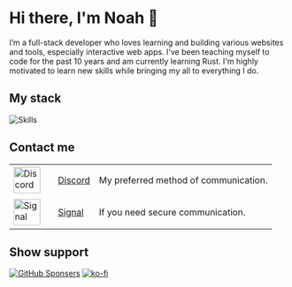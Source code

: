 # Hi there, I'm Noah 👋

I’m a full-stack developer who loves learning and building various websites and tools, especially interactive web apps. I’ve been teaching myself to code for the past 10 years and am currently learning Rust. I'm highly motivated to learn new skills while bringing my all to everything I do.

## My stack

<p>
  <img src="https://skillicons.dev/icons?i=svelte,ts,rust,actix,cloudflare,workers,postgres,redis,docker,vite,sqlite,deno,bun,js,html,css,sass,vscode,github,obsidian,notion,windows" alt="Skills" />
</p>

<!--## My stats

<p>
  <img src="https://github-readme-stats.vercel.app/api?username=The-Noah&count_private=true&show_icons=true&disable_animations=true&bg_color=101418&border_color=1b2028&text_color=FFFE&title_color=9932ee&icon_color=9932ee&hide_rank=true" alt="GitHub stats" />
  <img src="https://github-readme-stats.vercel.app/api/top-langs/?username=The-Noah&count_private=true&disable_animations=true&bg_color=101418&border_color=1b2028&text_color=FFFE&title_color=9932ee&langs_count=4&layout=compact&hide=c,objective-c,c%23" alt="Most used languages" />
</p>-->

## Contact me

<table>
  <tbody>
    <tr>
      <td width="64px">
        <img align="center" src="https://discord.com/assets/3437c10597c1526c3dbd98c737c2bcae.svg" width="48" height="48" alt="Discord" />
      </td>
      <td>
        <a href="https://go.noahdunbar.com/discord">Discord</a>
      </td>
      <td>
        <p>My preferred method of communication.</p>
      </td>
    </tr>
    <tr>
      <td width="64px">
        <img align="center" src="https://avatars.githubusercontent.com/u/702459?s=200&v=4" width="48" height="48" alt="Signal" />
      </td>
      <td>
        <a href="https://go.noahdunbar.com/signal">Signal</a>
      </td>
      <td>
        <p>If you need secure communication.</p>
      </td>
    </tr>
  </tbody>
</table>

<!--
| **Favorite tech** | |
| --- | --- |
| Programming languages | [![Rust](https://img.shields.io/badge/-Rust-000000?style=for-the-badge&logoColor=white&logo=rust)](https://rustlang.org/) [![TypeScript](https://img.shields.io/badge/-TypeScript-007ACC?style=for-the-badge&logoColor=white&logo=typescript)](https://typescriptlang.org/) |
| JavaScript framework | [![SvelteKit](https://img.shields.io/badge/-SvelteKit-FF3E00?style=for-the-badge&logoColor=white&logo=svelte)](https://kit.svelte.dev) |
| Hosting provider | [![Cloudflare](https://img.shields.io/badge/-Cloudflare-F38020?style=for-the-badge&logoColor=white&logo=cloudflare)](https://developers.cloudflare.com/) |
| Database | [![PostgreSQL](https://img.shields.io/badge/-PostgreSQL-4169E1?style=for-the-badge&logoColor=white&logo=postgresql)](https://postgresql.org/) |
| Editor | [![VSCode](https://img.shields.io/badge/-VSCode-007ACC?style=for-the-badge&logoColor=white&logo=visual-studio-code)](https://code.visualstudio.com/) |
| Browser | [![Firefox Developer Edition](https://img.shields.io/badge/-Firefox%20Developer%20Edition-FF7139?style=for-the-badge&logoColor=white&logo=firefox-browser)](https://mozilla.org/en-US/firefox/developer/) |
-->

<!--
- 🔭 I’m currently working on various small projects.
- 🌱 I’m currently learning Rust.
- 📫 You can contact me via email: [noah@noahdunbar.com](mailto:noah@noahdunbar.com)

[![Website](https://img.shields.io/badge/-Website-white?style=for-the-badge)](https://noahdunbar.com)
[![OneProfile](https://img.shields.io/badge/-OneProfile-white?style=for-the-badge)](https://oneprofile.app/noahdunbar)
[![Twitter](https://img.shields.io/badge/-@NoahDunbarDev-white?style=for-the-badge&logo=twitter)](https://twitter.com/NoahDunbarDev)
[![Blog](https://img.shields.io/badge/-Blog-white?style=for-the-badge&logoColor=2962FF&logo=hashnode)](https://blog.noahdunbar.com)
[![GitHub Activity](https://img.shields.io/badge/-GitHub%20Activity-white?style=for-the-badge&logoColor=black&logo=github)](https://gitstalk.netlify.app/The-Noah)
-->

<!-- ### Tech Stack

![TypeScript](https://img.shields.io/badge/-TypeScript-007ACC?style=for-the-badge&logoColor=white&logo=typescript)
![JavaScript](https://img.shields.io/badge/-JavaScript-F7DF1E?style=for-the-badge&logoColor=black&logo=javascript)
![Svelte](https://img.shields.io/badge/-Svelte-FF3E00?style=for-the-badge&logoColor=white&logo=svelte)
![Cloudflare](https://img.shields.io/badge/-Cloudflare-F38020?style=for-the-badge&logoColor=white&logo=cloudflare)
![Supabase](https://img.shields.io/badge/-Supabase-3ECF8E?style=for-the-badge&logoColor=white&logo=supabase)
![PostgreSQL](https://img.shields.io/badge/-PostgreSQL-4169E1?style=for-the-badge&logoColor=white&logo=postgresql)
![Deno](https://img.shields.io/badge/-Deno-000000?style=for-the-badge&logoColor=white&logo=deno)
![React](https://img.shields.io/badge/-React-61DAFB?style=for-the-badge&logoColor=black&logo=react)
![Node](https://img.shields.io/badge/-Node-339933?style=for-the-badge&logoColor=white&logo=node.js)
![HTML](https://img.shields.io/badge/-HTML-E34F26?style=for-the-badge&logoColor=white&logo=html5)
![CSS](https://img.shields.io/badge/-CSS-1572B6?style=for-the-badge&logoColor=white&logo=css3)
![SASS](https://img.shields.io/badge/-SASS-CC6699?style=for-the-badge&logoColor=white&logo=sass)
![C++](https://img.shields.io/badge/-C++-00599C?style=for-the-badge&logoColor=white&logo=c%2B%2B)
![Rust](https://img.shields.io/badge/-Rust-221E1F?style=for-the-badge&logoColor=white&logo=rust)
![Nginx](https://img.shields.io/badge/-Nginx-269539?style=for-the-badge&logoColor=white&logo=nginx)
![MongoDB](https://img.shields.io/badge/-MongoDB-47A248?style=for-the-badge&logoColor=white&logo=mongodb)
![Linux Servers](https://img.shields.io/badge/-Linux%20Servers-FCC624?style=for-the-badge&logoColor=black&logo=linux)
![VSCode](https://img.shields.io/badge/-VSCode-007ACC?style=for-the-badge&logoColor=white&logo=visual-studio-code)
![Edge](https://img.shields.io/badge/-Edge-0078D7?style=for-the-badge&logoColor=white&logo=microsoft-edge) -->

<!-- [![GitHub Activity](https://img.shields.io/badge/-GitHub%20Activity-white?style=for-the-badge&logoColor=black&logo=github)](https://gitstalk.netlify.app/The-Noah) -->

<!-- - 🏁 I have several goals for 2021, which can be found [here](https://github.com/users/The-Noah/projects/1) as a GitHub project.-->

<!--
**The-Noah/The-Noah** is a ✨ _special_ ✨ repository because its `README.md` (this file) appears on your GitHub profile.

Here are some ideas to get you started:

- 🔭 I’m currently working on ...
- 🌱 I’m currently learning ...
- 👯 I’m looking to collaborate on ...
- 🤔 I’m looking for help with ...
- 💬 Ask me about ...
- 📫 How to reach me: ...
- 😄 Pronouns: ...
- ⚡ Fun fact: ...

![TypeScript](https://img.shields.io/badge/-TypeScript-black?style=for-the-badge&logo=typescript&labelColor=007ACC)
![JavaScript](https://img.shields.io/badge/-JavaScript-black?style=for-the-badge&logo=javascript&labelColor=F7DF1E)
![React](https://img.shields.io/badge/-React-black?style=for-the-badge&logo=react&labelColor=61DAFB)
![Deno](https://img.shields.io/badge/-Deno-black?style=for-the-badge&logo=deno&labelColor=000000)
![Node](https://img.shields.io/badge/-Node-black?style=for-the-badge&logo=node.js&labelColor=339933)
![C++](https://img.shields.io/badge/-C++-black?style=for-the-badge&logo=cplusplus&labelColor=00599C)
-->

<!--![Stats](https://github-readme-stats.vercel.app/api?username=The-Noah&count_private=true&show_icons=true&disable_animations=true&bg_color=161b22&border_color=30363d&text_color=FFFC&title_color=58a6ff&icon_color=58a6ff)-->

## Show support

[![GitHub Sponsers](https://img.shields.io/badge/-GitHub%20Sponsers-000000?style=for-the-badge&logoColor=white&logo=github)](https://github.com/sponsors/The-Noah)
[![ko-fi](https://ko-fi.com/img/githubbutton_sm.svg)](https://ko-fi.com/C0C8AYYRC)
